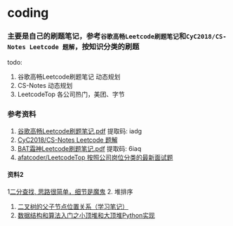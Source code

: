 # coding
### 主要是自己的刷题笔记，参考`谷歌高畅Leetcode刷题笔记`和`CyC2018/CS-Notes Leetcode 题解`，按知识分类的刷题

todo:
1. 谷歌高畅Leetcode刷题笔记 动态规划
2. CS-Notes 动态规划
3. LeetcodeTop 各公司热门，美团、字节

### 参考资料
1. [谷歌高畅Leetcode刷题笔记.pdf](https://pan.baidu.com/s/1RtXxCwzVNupojU1MBBUemw) 提取码: iadg 
2. [CyC2018/CS-Notes Leetcode 题解](https://github.com/CyC2018/CS-Notes/blob/master/notes/Leetcode%20%E9%A2%98%E8%A7%A3%20-%20%E7%9B%AE%E5%BD%95.md)
3. [BAT霜神Leetcode刷题笔记.pdf](https://pan.baidu.com/s/1LkptCKW5QK3IkB6nVnn2Zw) 提取码: 6iaq
4. [afatcoder/LeetcodeTop 按照公司岗位分类的最新面试题](https://github.com/afatcoder/LeetcodeTop)

#### 资料2
1[二分查找, 思路很简单，细节是魔鬼](https://www.zhihu.com/question/36132386/answer/712269942)
2. 堆排序
   1. [二叉树的父子节点位置关系（学习笔记）](https://zhuanlan.zhihu.com/p/339763580)
   2. [数据结构和算法入门之小顶堆和大顶堆Python实现](https://zhuanlan.zhihu.com/p/77583063)
